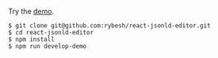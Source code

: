 Try the [demo](http://rybesh.github.io/react-jsonld-editor/demo/standalone/).

```Shell
$ git clone git@github.com:rybesh/react-jsonld-editor.git
$ cd react-jsonld-editor
$ npm install
$ npm run develop-demo
```

